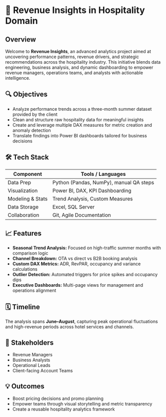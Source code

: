 # 🏨 Revenue Insights in Hospitality Domain

## Overview  
Welcome to **Revenue Insights**, an advanced analytics project aimed at uncovering performance patterns, revenue drivers, and strategic recommendations across the hospitality industry. This initiative blends data engineering, business analysis, and dynamic dashboarding to empower revenue managers, operations teams, and analysts with actionable intelligence.

## 🔍 Objectives  
- Analyze performance trends across a three-month summer dataset provided by the client  
- Clean and structure raw hospitality data for meaningful insights  
- Create and leverage multiple DAX measures for metric creation and anomaly detection  
- Translate findings into Power BI dashboards tailored for business decisions

## 🛠️ Tech Stack  
| Component         | Tools / Languages                      |
|------------------|----------------------------------------|
| Data Prep         | Python (Pandas, NumPy), manual QA steps |
| Visualization     | Power BI, DAX, KPI Dashboarding         |
| Modeling & Stats  | Trend Analysis, Custom Measures         |
| Data Storage      | Excel, SQL Server                       |
| Collaboration     | Git, Agile Documentation               |

## 📈 Features  
- **Seasonal Trend Analysis:** Focused on high-traffic summer months with comparison logic  
- **Channel Breakdown:** OTA vs direct vs B2B booking analysis  
- **Custom DAX Metrics:** ADR, RevPAR, occupancy and variance calculations  
- **Outlier Detection:** Automated triggers for price spikes and occupancy dips  
- **Executive Dashboards:** Multi-page views for management and operations alignment

## 🗓️ Timeline  
The analysis spans **June–August**, capturing peak operational fluctuations and high-revenue periods across hotel services and channels.

## 🤝 Stakeholders  
- Revenue Managers  
- Business Analysts  
- Operational Leads  
- Client-facing Account Teams

## 💡 Outcomes  
- Boost pricing decisions and promo planning  
- Empower teams through visual storytelling and metric transparency  
- Create a reusable hospitality analytics framework

